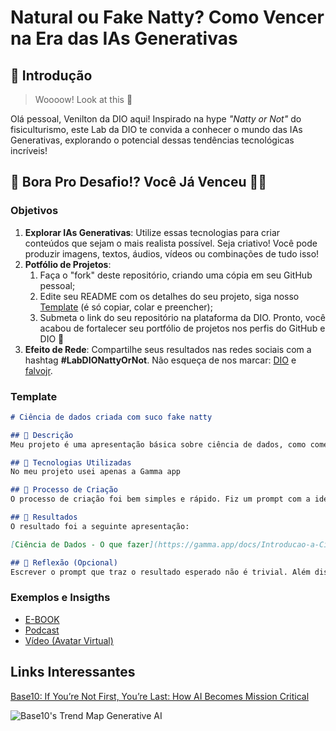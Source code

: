 # Natural ou Fake Natty? Como Vencer na Era das IAs Generativas

## 🚀 Introdução

> Woooow! Look at this 👀

Olá pessoal, Venilton da DIO aqui! Inspirado na hype _"Natty or Not"_ do fisiculturismo, este Lab da DIO te convida a conhecer o mundo das IAs Generativas, explorando o potencial dessas tendências tecnológicas incríveis!

## 🎯 Bora Pro Desafio!? Você Já Venceu 💪🤓

### Objetivos

1. **Explorar IAs Generativas**: Utilize essas tecnologias para criar conteúdos que sejam o mais realista possível. Seja criativo! Você pode produzir imagens, textos, áudios, vídeos ou combinações de tudo isso!
1. **Potfólio de Projetos**:
    1. Faça o "fork" deste repositório, criando uma cópia em seu GitHub pessoal;
    2. Edite seu README com os detalhes do seu projeto, siga nosso [Template](#template) (é só copiar, colar e preencher);
    3. Submeta o link do seu repositório na plataforma da DIO. Pronto, você acabou de fortalecer seu portfólio de projetos nos perfis do GitHub e DIO 🚀
1. **Efeito de Rede**: Compartilhe seus resultados nas redes sociais com a hashtag **#LabDIONattyOrNot**. Não esqueça de nos marcar: [DIO](https://www.linkedin.com/school/dio-makethechange) e [falvojr](https://www.linkedin.com/in/falvojr).

### Template

```markdown
# Ciência de dados criada com suco fake natty

## 📒 Descrição
Meu projeto é uma apresentação básica sobre ciência de dados, como começar e no que focar, para pessoas que estão saindo do absoluto zero.

## 🤖 Tecnologias Utilizadas
No meu projeto usei apenas a Gamma app

## 🧐 Processo de Criação
O processo de criação foi bem simples e rápido. Fiz um prompt com a ideia inicial: uma apresentação sobre ciência de dados, e depois refinei adicionando que queria dicas de conteúdo.

## 🚀 Resultados
O resultado foi a seguinte apresentação:

[Ciência de Dados - O que fazer](https://gamma.app/docs/Introducao-a-Ciencia-de-Dados-tt0mkzqu4wrqcii)

## 💭 Reflexão (Opcional)
Escrever o prompt que traz o resultado esperado não é trivial. Além disso, o resultado requer atenção humana, pois o conteúdo acabou ficando raso. Porém, no sufuco, ajuda muito!
```

### Exemplos e Insigths

- [E-BOOK](/exemplos/E-BOOK.md)
- [Podcast](/exemplos/PODCAST.md)
- [Vídeo (Avatar Virtual)](/exemplos/VIDEO.md)

## Links Interessantes

[Base10: If You’re Not First, You’re Last: How AI Becomes Mission Critical](https://base10.vc/post/generative-ai-mission-critical/)

![Base10's Trend Map Generative AI](https://github.com/digitalinnovationone/lab-natty-or-not/assets/730492/f4df26e8-f8f7-4419-8252-c69d73ea930c)
